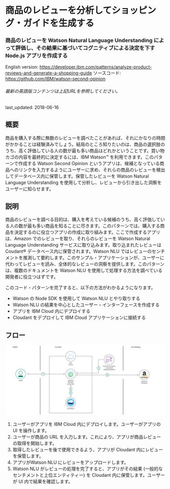 # 商品のレビューを分析してショッピング・ガイドを生成する

### 商品のレビューを Watson Natural Language Understanding によって評価し、その結果に基づいてコグニティブによる決定を下す Node.js アプリを作成する

English version: https://developer.ibm.com/patterns/analyze-product-reviews-and-generate-a-shopping-guide
  ソースコード: https://github.com/IBM/watson-second-opinion

###### 最新の英語版コンテンツは上記URLを参照してください。
last_updated: 2018-06-16

 
## 概要

商品を購入する際に無数のレビューを調べたことがあれば、それにかなりの時間がかかることは経験済みでしょう。結局のところ知りたいのは、商品の選択肢のうち、高く評価している人の数が最も多い商品はどれかということです。買い物カゴの内容を最終的に決定するには、IBM Watson&trade; を利用できます。このパターンで作成する Watson Second Opinion というアプリは、候補となっている商品へのリンクを入力するようにユーザーに求め、それらの商品のレビューを検出してデータベース内に保管します。保管したレビューを Watson Natural Language Understanding を使用して分析し、レビューから引き出した洞察をユーザーに知らせます。

## 説明

商品のレビューを調べる目的は、購入を考えている候補のうち、高く評価している人の数が最も多い商品を知ることに尽きます。このパターンでは、購入する商品を決定するのに役立つアプリの作成に取り組みます。ここで作成するアプリは、Amazon でのレビューを取り、それらのレビューを Watson Natural Language Understanding サービスに取り込みます。取り込まれたレビューは Coudant&reg; データベース内に保管されます。Watson NLU ではレビューのセンチメントを推測して要約します。このサンプル・アプリケーションが、ユーザーに代わってレビューを読み、全体的なレビューの洞察を提供します。このパターンは、複数のドキュメントを Watson NLU を使用して処理する方法を調べている開発者に役立つはずです。

このコード・パターンを完了すると、以下の方法がわかるようになります。

* Watson の Node SDK を使用して Watson NLU とやり取りする
* Watson NLU の結果を中心としたユーザー・インターフェースを作成する
* アプリを IBM Cloud 内にデプロイする
* Cloudant をデプロイして IBM Cloud アプリケーションに接続する

## フロー

![フロー](./images/arch-analyze-product-reviews.png)

1. ユーザーがアプリを IBM Cloud 内にデプロイします。ユーザーがアプリの UI を操作します。
1. ユーザーが商品の URL を入力します。これにより、アプリが商品レビューの取得を開始します。
1. 取得したレビューを後で使用できるよう、アプリが Cloudant 内にレビューを保管します。
1. アプリがWatson NLU にレビューをアップロードします。
1. Watson NLU がレビューの処理を完了すると、アプリがその結果 (一般的なセンチメントと上位エンティティー) を Cloudant 内に保管します。ユーザーが UI 内で結果を確認します。
